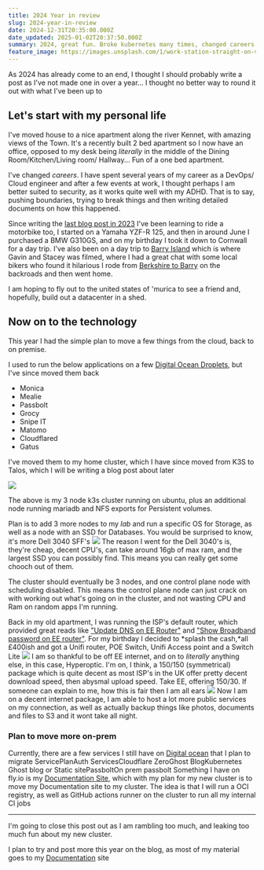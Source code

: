```yaml
---
title: 2024 Year in review
slug: 2024-year-in-review
date: 2024-12-31T20:35:00.000Z
date_updated: 2025-01-02T20:37:50.000Z
summary: 2024, great fun. Broke kubernetes many times, changed careers and big plans for 2025
feature_image: https://images.unsplash.com/1/work-station-straight-on-view.jpg
---
```


As 2024 has already come to an end, I thought I should probably write a post as I've not made one in over a year... I thought no better way to round it out with what I've been up to

## Let's start with my personal life

I've moved house to a nice apartment along the river Kennet, with amazing views of the Town. It's a recently built 2 bed apartment so I now have an office, opposed to my desk being *literally* in the middle of the Dining Room/Kitchen/Living room/ Hallway... Fun of a one bed apartment.

I've changed *careers*. I have spent several years of my career as a DevOps/ Cloud engineer and after a few events at work, I thought perhaps I am better suited to security, as it works quite well with my ADHD. That is to say, pushing boundaries, trying to break things and then writing detailed documents on how this happened.

Since writing the [last blog post in 2023](/what-im-running-at-the-end-of-2023/) I've been learning to ride a motorbike too, I started on a Yamaha YZF-R 125, and then in around June I purchased a BMW G310GS, and on my birthday I took it down to Cornwall for a day trip. I've also been on a day trip to [Barry Island](https://en.wikipedia.org/wiki/Barry_Island) which is where Gavin and Stacey was filmed, where I had a great chat with some local bikers who found it hilarious I rode from [Berkshire to Barry](https://www.google.com/maps/dir/Berkshire/Barry+Island,+Barry/@51.6366402,-2.8929707,188791m/data=!3m2!1e3!4b1!4m16!4m15!1m5!1m1!1s0x48769bd8c5af65a3:0xf3d97f73063f8d6d!2m2!1d-1.1853677!2d51.4669939!1m5!1m1!1s0x486e05e4fc7a9865:0xc61cb81f44727466!2m2!1d-3.2688889!2d51.3930556!2m1!1b1!3e0?entry=ttu&amp;g_ep=EgoyMDI0MTIxMS4wIKXMDSoJLDEwMjExMjMzSAFQAw%3D%3D) on the backroads and then went home.

I am hoping to fly out to the united states of 'murica to see a friend and, hopefully, build out a datacenter in a shed.

## Now on to the technology

This year I had the simple plan to move a few things from the cloud, back to on premise.

I used to run the below applications on a few [Digital Ocean Droplets](https://m.do.co/c/77be3c3aa96c), but I've since moved them back

- Monica
- Mealie
- Passbolt
- Grocy
- Snipe IT
- Matomo
- Cloudflared
- Gatus

I've moved them to my home cluster, which I have since moved from K3S to Talos, which I will be writing a blog post about later

![](/content/images/2025/01/F9F8C433-641C-41B7-A04B-DB5A9CBBAD8A_1_102.jpeg)

The above is my 3 node k3s cluster running on ubuntu, plus an additional node running mariadb and NFS exports for Persistent volumes.

Plan is to add 3 more nodes to my *lab* and run a specific OS for Storage, as well as a node with an SSD for Databases. You would be surprised to know, it's more Dell 3040 SFF's
![](/content/images/2025/01/03951064-8924-438D-8268-ED1BD99ED590_1_201_a.jpeg)
The reason I went for the Dell 3040's is, they're cheap, decent CPU's, can take around 16gb of max ram, and the largest SSD you can possibly find. This means you can really get some chooch out of them.

The cluster should eventually be 3 nodes, and one control plane node with scheduling disabled. This means the control plane node can just crack on with working out what's going on in the cluster, and not wasting CPU and Ram on random apps I'm running.

Back in my old apartment, I was running the ISP's default router, which provided great reads like ["Update DNS on EE Router"](https://documentation.breadnet.co.uk/kb/networking/ee-update-dns/) and ["Show Broadband password on EE router"](https://documentation.breadnet.co.uk/kb/networking/show-broadband-password-ee/). For my birthday I decided to *splash the cash,*all £400ish and got a Unifi router, POE Switch, Unifi Access point and a Switch Lite
![](/content/images/2025/01/image.png)
I am so thankful to be off EE internet, and on to *literally* anything else, in this case, Hyperoptic. I'm on, I think, a 150/150 (symmetrical) package which is quite decent as most ISP's in the UK offer pretty decent download speed, then abysmal upload speed. Take EE, offering 150/30. If someone can explain to me, how this is fair then I am all ears
![](/content/images/2025/01/image-1.png)
Now I am on a decent internet package, I am able to host a lot more public services on my connection, as well as actually backup things like photos, documents and files to S3 and it wont take all night.

### Plan to move more on-prem

Currently, there are a few services I still have on [Digital ocean](https://m.do.co/c/77be3c3aa96c) that I plan to migrate
ServicePlanAuth ServicesCloudflare ZeroGhost BlogKubernetes Ghost blog or Static sitePassboltOn prem passbolt
Something I have on fly.io is my [Documentation Site](https://documentation.breadnet.co.uk), which with my plan for my new cluster is to move my Documentation site to my cluster. The idea is that I will run a OCI registry, as well as GitHub actions runner on the cluster to run all my internal CI jobs

---

I'm going to close this post out as I am rambling too much, and leaking too much fun about my new cluster.

I plan to try and post more this year on the blog, as most of my material goes to my [Documentation](https://documentation.breadnet.co.uk) site

